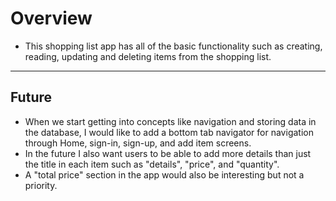 # Overview

- This shopping list app has all of the basic functionality such as creating, reading, updating and deleting items from the shopping list.

---

## Future

- When we start getting into concepts like navigation and storing data in the database, I would like to add a bottom tab navigator for navigation through Home, sign-in, sign-up, and add item screens.
- In the future I also want users to be able to add more details than just the title in each item such as "details", "price", and "quantity".
- A "total price" section in the app would also be interesting but not a priority.
